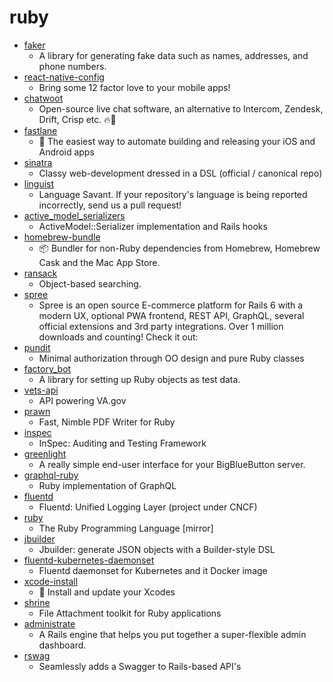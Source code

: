 # ruby
- [faker](https://github.com/faker-ruby/faker)
  - A library for generating fake data such as names, addresses, and phone numbers.
- [react-native-config](https://github.com/luggit/react-native-config)
  - Bring some 12 factor love to your mobile apps!
- [chatwoot](https://github.com/chatwoot/chatwoot)
  - Open-source live chat software, an alternative to Intercom, Zendesk, Drift, Crisp etc. 🔥💬
- [fastlane](https://github.com/fastlane/fastlane)
  - 🚀 The easiest way to automate building and releasing your iOS and Android apps
- [sinatra](https://github.com/sinatra/sinatra)
  - Classy web-development dressed in a DSL (official / canonical repo)
- [linguist](https://github.com/github/linguist)
  - Language Savant. If your repository's language is being reported incorrectly, send us a pull request!
- [active_model_serializers](https://github.com/rails-api/active_model_serializers)
  - ActiveModel::Serializer implementation and Rails hooks
- [homebrew-bundle](https://github.com/Homebrew/homebrew-bundle)
  - 📦 Bundler for non-Ruby dependencies from Homebrew, Homebrew Cask and the Mac App Store.
- [ransack](https://github.com/activerecord-hackery/ransack)
  - Object-based searching.
- [spree](https://github.com/spree/spree)
  - Spree is an open source E-commerce platform for Rails 6 with a modern UX, optional PWA frontend, REST API, GraphQL, several official extensions and 3rd party integrations. Over 1 million downloads and counting! Check it out:
- [pundit](https://github.com/varvet/pundit)
  - Minimal authorization through OO design and pure Ruby classes
- [factory_bot](https://github.com/thoughtbot/factory_bot)
  - A library for setting up Ruby objects as test data.
- [vets-api](https://github.com/department-of-veterans-affairs/vets-api)
  - API powering VA.gov
- [prawn](https://github.com/prawnpdf/prawn)
  - Fast, Nimble PDF Writer for Ruby
- [inspec](https://github.com/inspec/inspec)
  - InSpec: Auditing and Testing Framework
- [greenlight](https://github.com/bigbluebutton/greenlight)
  - A really simple end-user interface for your BigBlueButton server.
- [graphql-ruby](https://github.com/rmosolgo/graphql-ruby)
  - Ruby implementation of GraphQL
- [fluentd](https://github.com/fluent/fluentd)
  - Fluentd: Unified Logging Layer (project under CNCF)
- [ruby](https://github.com/ruby/ruby)
  - The Ruby Programming Language [mirror]
- [jbuilder](https://github.com/rails/jbuilder)
  - Jbuilder: generate JSON objects with a Builder-style DSL
- [fluentd-kubernetes-daemonset](https://github.com/fluent/fluentd-kubernetes-daemonset)
  - Fluentd daemonset for Kubernetes and it Docker image
- [xcode-install](https://github.com/xcpretty/xcode-install)
  - 🔽 Install and update your Xcodes
- [shrine](https://github.com/shrinerb/shrine)
  - File Attachment toolkit for Ruby applications
- [administrate](https://github.com/thoughtbot/administrate)
  - A Rails engine that helps you put together a super-flexible admin dashboard.
- [rswag](https://github.com/rswag/rswag)
  - Seamlessly adds a Swagger to Rails-based API's
